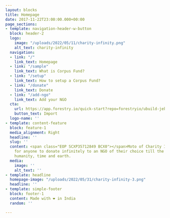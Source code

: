 ```yaml
---
layout: blocks
title: Homepage
date: 2017-11-22T23:00:00.000+00:00
page_sections:
- template: navigation-header-w-button
  block: header-2
  logo:
    image: "/uploads/2022/05/11/charity-infinity.png"
    alt_text: charity-infinity
  navigation:
  - link: "/"
    link_text: Homepage
  - link: "/sample"
    link_text: What is Corpus Fund?
  - link: "/setup"
    link_text: How to setup a Corpus Fund?
  - link: "/donate"
    link_text: Donate
  - link: "/add-ngo"
    link_text: Add your NGO
  cta:
    url: https://app.forestry.io/quick-start?repo=forestryio/ubuild-jekyll&provider=github&engine=jekyll
    button_text: Import
  logo-name: ''
- template: content-feature
  block: feature-1
  media_alignment: Right
  headline: ''
  slug: ''
  content: <span class="EOP SCXP35712849 BCX0">​</span>Moto of Charity InfinityA way
    for anyone to donate infinitely to an NGO of their choice till the end of economy,
    humanity, time and earth.
  media:
    image: ''
    alt_text: ''
- template: headline
  homepage-image: "/uploads/2022/05/31/charity-infinity-3.png"
  headline: ''
- template: simple-footer
  block: footer-1
  content: Made with ❤︎ in India
  random: ''

---
```

